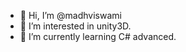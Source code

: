 - 👋 Hi, I’m @madhviswami
- 👀 I’m interested in unity3D.
- 🌱 I’m currently learning C# advanced.

<!---
madhviswami/madhviswami is a ✨ special ✨ repository because its `README.md` (this file) appears on your GitHub profile.
You can click the Preview link to take a look at your changes.
--->
